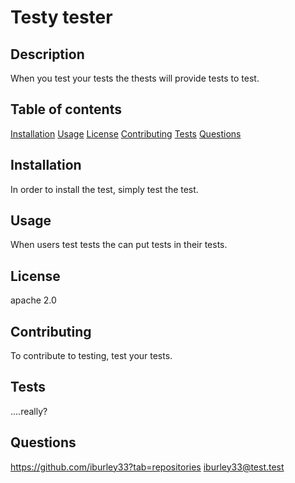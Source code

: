 
# Testy tester

## Description

When you test your tests the thests will provide tests to test.

## Table of contents

[Installation](#installation)
[Usage](#usage)
[License](#license)
[Contributing](#contributing)
[Tests](#tests)
[Questions](#questions)

## Installation

In order to install the test, simply test the test. 

## Usage

When users test tests the can put tests in their tests. 

## License

apache 2.0

## Contributing

To contribute to testing, test your tests.

## Tests

....really?

## Questions

https://github.com/iburley33?tab=repositories
iburley33@test.test